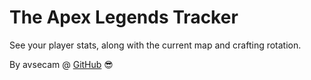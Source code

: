 # The Apex Legends Tracker

See your player stats, along with the current map and crafting rotation.

By avsecam @ [GitHub](https://github.com/avsecam) 😎